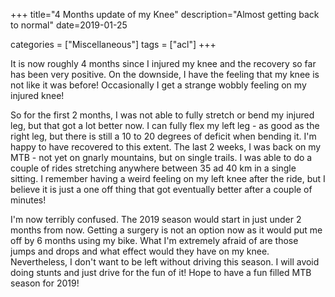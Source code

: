 +++
title="4 Months update of my Knee"
description="Almost getting back to normal"
date=2019-01-25

categories = ["Miscellaneous"]
tags = ["acl"]
+++


It is now roughly 4 months since I injured my knee and the recovery so far has been very positive. On the downside, I have the feeling that my knee is not 
like it was before! Occasionally I get a strange wobbly feeling on my injured knee!

So for the first 2 months, I was not able to fully stretch or bend my injured leg, but that got a lot better now. I can fully flex my left leg - as good as 
the right leg, but there is still a 10 to 20 degrees of deficit when bending it. I'm happy to have recovered to this extent. The last 2 weeks, I was back on 
my MTB - not yet on gnarly mountains, but on single trails. I was able to do a couple of rides stretching anywhere between 35 ad 40 km in a single sitting. 
I remember having a weird feeling on my left knee after the ride, but I believe it is just a one off thing that got eventually better after a couple of minutes!

I'm now terribly confused. The 2019 season would start in just under 2 months from now. Getting a surgery is not an option now as it would put me off by 
6 months using my bike. What I'm extremely afraid of are those jumps and drops and what effect would they have on my knee. Nevertheless, I don't want 
to be left without driving this season. I will avoid doing stunts and just drive for the fun of it! Hope to have a fun filled MTB season for 2019! 
